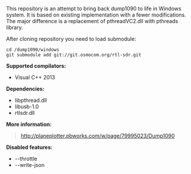 This repository is an attempt to bring back dump1090 to life in Windows system. It is based on existing implementation with a fewer modifications. The major difference is a replacement of pthreadVC2.dll with pthreads library.

After cloning repository you need to load submodule:
```
cd /dump1090/windows
git submodule add git://git.osmocom.org/rtl-sdr.git
```

**Supported compilators:**
- Visual C++ 2013

**Dependencies:**
- libpthread.dll
- libusb-1.0
- rtlsdr.dll


**More information:**
> http://planeplotter.pbworks.com/w/page/79995023/Dump1090

**Disabled features:**
- --throttle
- --write-json 
